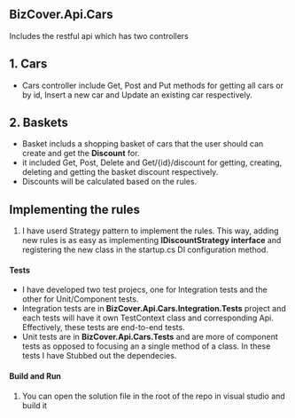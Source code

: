 ## BizCover.Api.Cars

Includes the restful api which has two controllers 
## 1. Cars 
- Cars controller include Get, Post and Put methods for getting all cars or by id, Insert a new car and Update an existing car respectively. 

## 2. Baskets
- Basket includs a shopping basket of cars that the user should can create and get the **Discount** for.
- it included Get, Post, Delete and Get/{id}/discount for getting, creating, deleting and getting the basket discount respectively.
- Discounts will be calculated based on the rules.

## Implementing the rules

1. I have userd Strategy pattern to implement the rules. This way, adding new rules is as easy as implementing **IDiscountStrategy interface** and registering the new class in the startup.cs DI configuration method.

#### Tests
- I have developed two test projecs, one for Integration tests and the other for Unit/Component tests.
- Integration tests are in **BizCover.Api.Cars.Integration.Tests** project and each tests will have it own TestContext class and corresponding Api. Effectively, these tests are end-to-end tests.
- Unit tests are in **BizCover.Api.Cars.Tests** and are more of component tests as opposed to focusing an a single method of a class. In these tests I have Stubbed out the dependecies.

#### Build and Run

1. You can open the solution file in the root of the repo in visual studio and build it 

